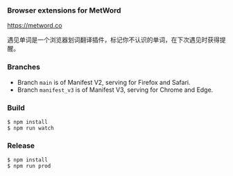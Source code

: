 ### Browser extensions for MetWord

https://metword.co

遇见单词是一个浏览器划词翻译插件，标记你不认识的单词，在下次遇见时获得提醒。

### Branches

- Branch `main` is of Manifest V2, serving for Firefox and Safari.
- Branch `manifest_v3` is of Manifest V3, serving for Chrome and Edge.

### Build

	$ npm install
	$ npm run watch

### Release

	$ npm install
	$ npm run prod
